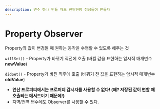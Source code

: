 ```yaml
---
description: 변수 하나 만들 때도 한땀한땀 정성들여 만들자
---
```


# Property Observer

Property의 값이 변경될 때 원하는 동작을 수행할 수 있도록 해주는 것

`willSet()` - Property가 바뀌기 직전에 호출 \(바뀔 값을 표현하는 암시적 매개변수 **newValue**\)

`didSet()` - Property가 바뀐 직후에 호출 \(바뀌기 전 값을 표현하는 암시적 매개변수 **oldValue**\)

* **연산 프로퍼티에서는 프로퍼티 감시자를 사용할 수 없다! \(왜? 저장된 값이 변할 때 호출되는 메서드이기 때문에!\)**
* 지역/전역 변수에도 Observer를 사용할 수 있다.

